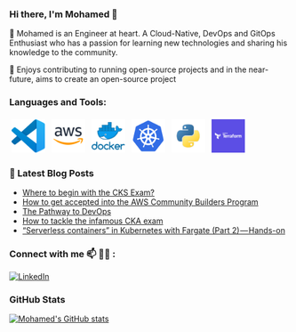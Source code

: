 ### Hi there, I'm Mohamed 👋

🔭  Mohamed is an Engineer at heart. A Cloud-Native, DevOps and GitOps Enthusiast who has a passion for learning new technologies and sharing his knowledge to the community.

🌱  Enjoys contributing to running open-source projects and in the near-future, aims to create an open-source project

### Languages and Tools:
<p align="left">
<img src="https://raw.githubusercontent.com/github/explore/80688e429a7d4ef2fca1e82350fe8e3517d3494d/topics/visual-studio-code/visual-studio-code.png" alt="VS Code" height="60" style="vertical-align:top; margin:4px">
<img src="https://raw.githubusercontent.com/github/explore/80688e429a7d4ef2fca1e82350fe8e3517d3494d/topics/aws/aws.png" alt="AWS" height="60" style="vertical-align:top; margin:4px">
<img src="https://raw.githubusercontent.com/github/explore/80688e429a7d4ef2fca1e82350fe8e3517d3494d/topics/docker/docker.png" alt="Docker" height="60" style="vertical-align:top; margin:4px">
<img src="https://raw.githubusercontent.com/github/explore/80688e429a7d4ef2fca1e82350fe8e3517d3494d/topics/kubernetes/kubernetes.png" alt="Kubernetes" height="60" style="vertical-align:top; margin:4px">
<img src="https://raw.githubusercontent.com/github/explore/80688e429a7d4ef2fca1e82350fe8e3517d3494d/topics/python/python.png" alt="Python" height="60" style="vertical-align:top; margin:4px">
 <img src="https://raw.githubusercontent.com/github/explore/80688e429a7d4ef2fca1e82350fe8e3517d3494d/topics/terraform/terraform.png" alt="Terraform" height="60" style="vertical-align:top; margin:4px">
</p>

### 📕 Latest Blog Posts

<!-- BLOG-POST-LIST:START -->
- [Where to begin with the CKS Exam?](https://moabukar.medium.com/where-to-begin-with-the-cks-exam-5cf0dcc86f76?source=rss-b477510909ef------2)
- [How to get accepted into the AWS Community Builders Program](https://moabukar.medium.com/how-to-get-accepted-into-the-aws-community-builders-program-1ccaaebec058?source=rss-b477510909ef------2)
- [The Pathway to DevOps](https://moabukar.medium.com/my-pathway-to-devops-22f9f0cc950?source=rss-b477510909ef------2)
- [How to tackle the infamous CKA exam](https://moabukar.medium.com/how-to-tackle-the-infamous-cka-exam-e08c28e5cfa9?source=rss-b477510909ef------2)
- [“Serverless containers” in Kubernetes with Fargate (Part 2) — Hands-on](https://towardsaws.com/serverless-containers-in-kubernetes-with-fargate-part-2-hands-on-4fb9e365e38d?source=rss-b477510909ef------2)
<!-- BLOG-POST-LIST:END -->

### Connect with me 📫  🤝🏻 :

<a href="https://www.linkedin.com/in/mohamed-abukar/" target="_blank"><img alt="LinkedIn" src="https://img.shields.io/badge/LinkedIn-@mohamedabukar-blue?style=flat&logo=linkedin"></a>


### GitHub Stats

[![Mohamed's GitHub stats](https://github-readme-stats.vercel.app/api?username=moabukar&count_private=true&show_icons=true&theme=radical)](https://github.com/anuraghazra/github-readme-stats)


<!--
**mohamedA007/mohamedA007** is a ✨ _special_ ✨ repository because its `README.md` (this file) appears on your GitHub profile.

Here are some ideas to get you started:

- 🔭 I’m currently working on ...
- 🌱 I’m currently learning ...
- 👯 I’m looking to collaborate on ...
- 🤔 I’m looking for help with ...
- 💬 Ask me about ...
- 📫 How to reach me: ...
- 😄 Pronouns: ...
- ⚡ Fun fact: ...
-->
